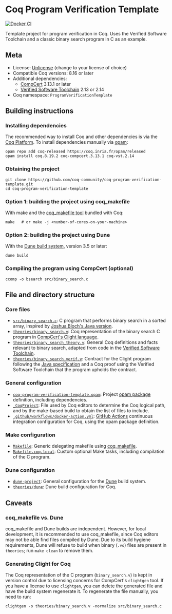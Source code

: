 # Coq Program Verification Template

[![Docker CI][docker-action-shield]][docker-action-link]

[docker-action-shield]: https://github.com/coq-community/coq-program-verification-template/actions/workflows/docker-action.yml/badge.svg?branch=master
[docker-action-link]: https://github.com/coq-community/coq-program-verification-template/actions/workflows/docker-action.yml

Template project for program verification in Coq.
Uses the Verified Software Toolchain and a classic binary
search program in C as an example.

## Meta

- License: [Unlicense](LICENSE) (change to your license of choice)
- Compatible Coq versions: 8.16 or later
- Additional dependencies:
  - [CompCert](http://compcert.inria.fr) 3.13.1 or later
  - [Verified Software Toolchain](https://vst.cs.princeton.edu) 2.13 or 2.14
- Coq namespace: `ProgramVerificationTemplate`

## Building instructions

### Installing dependencies

The recommended way to install Coq and other dependencies is via
the [Coq Platform](https://github.com/coq/platform/releases/latest).
To install dependencies manually via [opam](https://opam.ocaml.org/doc/Install.html):
```shell
opam repo add coq-released https://coq.inria.fr/opam/released
opam install coq.8.19.2 coq-compcert.3.13.1 coq-vst.2.14
```

### Obtaining the project

```shell
git clone https://github.com/coq-community/coq-program-verification-template.git
cd coq-program-verification-template
```

### Option 1: building the project using coq_makefile

With make and the [coq_makefile tool][coq-makefile-url] bundled with Coq:
```shell
make   # or make -j <number-of-cores-on-your-machine> 
```

### Option 2: building the project using Dune

With the [Dune build system][dune-url], version 3.5 or later:
```shell
dune build
```

### Compiling the program using CompCert (optional)

```shell
ccomp -o bsearch src/binary_search.c
```

## File and directory structure

### Core files

- [`src/binary_search.c`](src/binary_search.c): C program that performs binary
  search in a sorted array, inspired by [Joshua Bloch's Java version][binary-search-url].
- [`theories/binary_search.v`](theories/binary_search.v): Coq representation
  of the binary search C program in [CompCert's Clight language][compcert-c-url].
- [`theories/binary_search_theory.v`](theories/binary_search_theory.v): General
  Coq definitions and facts relevant to binary search, adapted from code in the
  [Verified Software Toolchain][vst-url].
- [`theories/binary_search_verif.v`](theories/binary_search_verif.v): Contract for the
  Clight program following the [Java specification][java-specification-url] and a
  Coq proof using the Verified Software Toolchain that the program upholds the contract.

### General configuration

- [`coq-program-verification-template.opam`](coq-program-verification-template.opam):
  Project [opam package][opam-url] definition, including dependencies.
- [`_CoqProject`](_CoqProject): File used by Coq editors to determine the Coq logical path,
  and by the make-based build to obtain the list of files to include. 
- [`.github/workflows/docker-action.yml`](.github/workflows/docker-action.yml):
  [GitHub Actions][github-actions-ci-url] continuous integration configuration for Coq,
  using the opam package definition.

### Make configuration

- [`Makefile`](Makefile): Generic delegating makefile using [coq_makefile][coq-makefile-url].
- [`Makefile.coq.local`](Makefile.coq.local): Custom optional Make tasks, including compilation
  of the C program.

### Dune configuration

- [`dune-project`](dune-project): General configuration for the [Dune][dune-url] build system.
- [`theories/dune`](theories/dune): Dune build configuration for Coq.

## Caveats

### coq_makefile vs. Dune

coq_makefile and Dune builds are independent. However, for local development,
it is recommended to use coq_makefile, since Coq editors may not be able find
files compiled by Dune. Due to its build hygiene requirements, Dune will
refuse to build when binary (`.vo`) files are present in `theories`;
run `make clean` to remove them.

### Generating Clight for Coq

The Coq representation of the C program (`binary_search.v`) is kept in version
control due to licensing concerns for CompCert's `clightgen` tool.
If you have a license to use `clightgen`, you can delete the generated file
and have the build system regenerate it. To regenerate the file manually, you need to run:
```shell
clightgen -o theories/binary_search.v -normalize src/binary_search.c
```

[binary-search-url]: http://ai.googleblog.com/2006/06/extra-extra-read-all-about-it-nearly.html
[java-specification-url]: https://hg.openjdk.java.net/jdk10/jdk10/jdk/file/ffa11326afd5/src/java.base/share/classes/java/util/Arrays.java#l1846
[vst-url]: https://vst.cs.princeton.edu
[compcert-c-url]: https://compcert.org/compcert-C.html
[coq-makefile-url]: https://coq.inria.fr/refman/practical-tools/utilities.html#building-a-coq-project-with-coq-makefile
[github-actions-ci-url]: https://github.com/coq-community/docker-coq-action
[opam-url]: https://opam.ocaml.org
[dune-url]: https://dune.build
